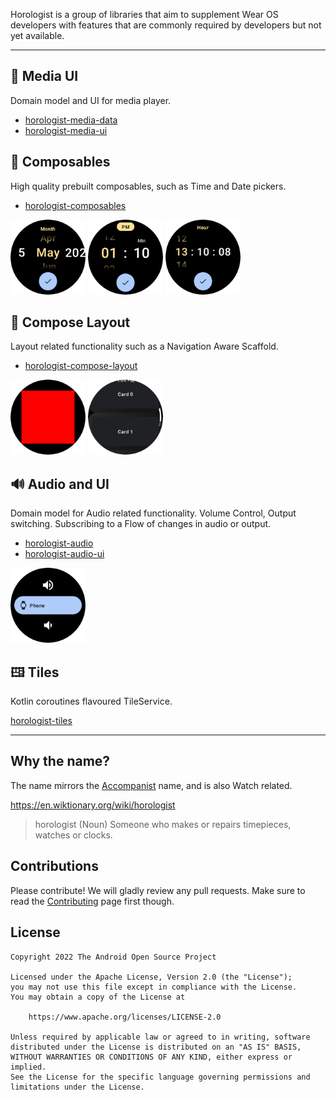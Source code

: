 Horologist is a group of libraries that aim to supplement Wear OS developers with features that are commonly required by developers but not yet available.

---

## 🎵 Media UI

Domain model and UI for media player.

- [horologist-media-data](./media-data)
- [horologist-media-ui](./media-ui)

## 📅 Composables

High quality prebuilt composables, such as Time and Date pickers.

- [horologist-composables](./composables)

<img src="https://github.com/google/horologist/blob/6b4a07a4d5cf010838b151e345860dca92c5490a/docs/composables/date_picker.png" height="120" width="120" >

<img src="https://github.com/google/horologist/blob/6b4a07a4d5cf010838b151e345860dca92c5490a/docs/composables/time_12h_picker.png" height="120" width="120">

<img src="https://github.com/google/horologist/blob/6b4a07a4d5cf010838b151e345860dca92c5490a/docs/composables/time_24h_picker.png" height="120" width="120">

## 📐 Compose Layout

Layout related functionality such as a Navigation Aware Scaffold.

- [horologist-compose-layout](./compose-layout)

<img src="https://github.com/google/horologist/blob/6b4a07a4d5cf010838b151e345860dca92c5490a/docs/compose-layout/fill_max_rectangle.png" height="120" width="120" >

<img src="https://github.com/google/horologist/blob/6b4a07a4d5cf010838b151e345860dca92c5490a/docs/compose-layout/fade_away.png" height="120" width="120" >

## 🔊 Audio and UI

Domain model for Audio related functionality.  Volume Control, Output switching.
Subscribing to a Flow of changes in audio or output.

- [horologist-audio](./audio)
- [horologist-audio-ui](./audio-ui)

<img src="https://github.com/google/horologist/blob/6b4a07a4d5cf010838b151e345860dca92c5490a/docs/audio-ui/volume_screen.png" height="120" width="120" >

## 🖽 Tiles

Kotlin coroutines flavoured TileService.

[horologist-tiles](./tiles)

---

## Why the name?

The name mirrors the [Accompanist](https://github.com/google/accompanist) name, and is also Watch related.

https://en.wiktionary.org/wiki/horologist

> horologist (Noun)
>    Someone who makes or repairs timepieces, watches or clocks.

## Contributions

Please contribute! We will gladly review any pull requests.
Make sure to read the [Contributing](CONTRIBUTING.md) page first though.

## License

```
Copyright 2022 The Android Open Source Project

Licensed under the Apache License, Version 2.0 (the "License");
you may not use this file except in compliance with the License.
You may obtain a copy of the License at

    https://www.apache.org/licenses/LICENSE-2.0

Unless required by applicable law or agreed to in writing, software
distributed under the License is distributed on an "AS IS" BASIS,
WITHOUT WARRANTIES OR CONDITIONS OF ANY KIND, either express or implied.
See the License for the specific language governing permissions and
limitations under the License.
```

